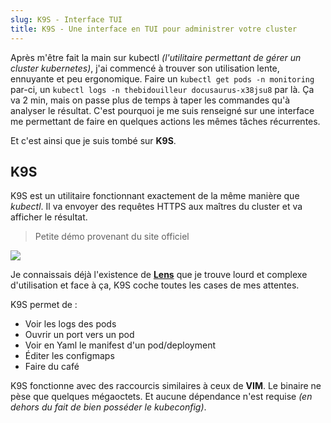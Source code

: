 ```yaml
---
slug: K9S - Interface TUI
title: K9S - Une interface en TUI pour administrer votre cluster
---
```


Après m'être fait la main sur kubectl *(l'utilitaire permettant de gérer un cluster kubernetes)*, j'ai commencé à trouver son utilisation lente, ennuyante et peu ergonomique.
Faire un `kubectl get pods -n monitoring` par-ci, un `kubectl logs -n thebidouilleur docusaurus-x38jsu8` par là. Ça va 2 min, mais on passe plus de temps à taper les commandes qu'à analyser le résultat.
C'est pourquoi je me suis renseigné sur une interface me permettant de faire en quelques actions les mêmes tâches récurrentes.

Et c'est ainsi que je suis tombé sur **K9S**.

## K9S

K9S est un utilitaire fonctionnant exactement de la même manière que *kubectl*. Il va envoyer des requêtes HTTPS aux maîtres du cluster et va afficher le résultat.

> Petite démo provenant du site officiel
<a href="https://asciinema.org/a/305944" target="_blank">
<img src="https://asciinema.org/a/305944.svg" /></a>

Je connaissais déjà l'existence de **[Lens](https://k8slens.dev/)** que je trouve lourd et complexe d'utilisation et face à ça, K9S coche toutes les cases de mes attentes.

K9S permet de :

- Voir les logs des pods
- Ouvrir un port vers un pod
- Voir en Yaml le manifest d'un pod/deployment
- Éditer les configmaps
- Faire du café

K9S fonctionne avec des raccourcis similaires à ceux de **VIM**. Le binaire ne pèse que quelques mégaoctets. Et aucune dépendance n'est requise *(en dehors du fait de bien posséder le kubeconfig)*. 
